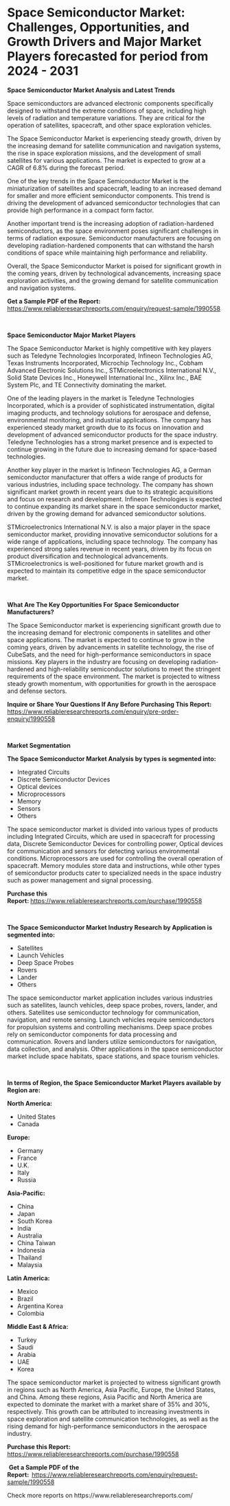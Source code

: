 <p><h1>Space Semiconductor Market: Challenges, Opportunities, and Growth Drivers and Major Market Players forecasted for period from 2024 - 2031</h1></p><p><strong>Space Semiconductor Market Analysis and Latest Trends</strong></p>
<p><p>Space semiconductors are advanced electronic components specifically designed to withstand the extreme conditions of space, including high levels of radiation and temperature variations. They are critical for the operation of satellites, spacecraft, and other space exploration vehicles.</p><p>The Space Semiconductor Market is experiencing steady growth, driven by the increasing demand for satellite communication and navigation systems, the rise in space exploration missions, and the development of small satellites for various applications. The market is expected to grow at a CAGR of 6.8% during the forecast period.</p><p>One of the key trends in the Space Semiconductor Market is the miniaturization of satellites and spacecraft, leading to an increased demand for smaller and more efficient semiconductor components. This trend is driving the development of advanced semiconductor technologies that can provide high performance in a compact form factor.</p><p>Another important trend is the increasing adoption of radiation-hardened semiconductors, as the space environment poses significant challenges in terms of radiation exposure. Semiconductor manufacturers are focusing on developing radiation-hardened components that can withstand the harsh conditions of space while maintaining high performance and reliability.</p><p>Overall, the Space Semiconductor Market is poised for significant growth in the coming years, driven by technological advancements, increasing space exploration activities, and the growing demand for satellite communication and navigation systems.</p></p>
<p><strong>Get a Sample PDF of the Report:&nbsp;</strong> <a href="https://www.reliableresearchreports.com/enquiry/request-sample/1990558">https://www.reliableresearchreports.com/enquiry/request-sample/1990558</a></p>
<p>&nbsp;</p>
<p><strong>Space Semiconductor Major Market Players</strong></p>
<p><p>The Space Semiconductor Market is highly competitive with key players such as Teledyne Technologies Incorporated, Infineon Technologies AG, Texas Instruments Incorporated, Microchip Technology Inc., Cobham Advanced Electronic Solutions Inc., STMicroelectronics International N.V., Solid State Devices Inc., Honeywell International Inc., Xilinx Inc., BAE System Plc, and TE Connectivity dominating the market.</p><p>One of the leading players in the market is Teledyne Technologies Incorporated, which is a provider of sophisticated instrumentation, digital imaging products, and technology solutions for aerospace and defense, environmental monitoring, and industrial applications. The company has experienced steady market growth due to its focus on innovation and development of advanced semiconductor products for the space industry. Teledyne Technologies has a strong market presence and is expected to continue growing in the future due to increasing demand for space-based technologies.</p><p>Another key player in the market is Infineon Technologies AG, a German semiconductor manufacturer that offers a wide range of products for various industries, including space technology. The company has shown significant market growth in recent years due to its strategic acquisitions and focus on research and development. Infineon Technologies is expected to continue expanding its market share in the space semiconductor market, driven by the growing demand for advanced semiconductor solutions.</p><p>STMicroelectronics International N.V. is also a major player in the space semiconductor market, providing innovative semiconductor solutions for a wide range of applications, including space technology. The company has experienced strong sales revenue in recent years, driven by its focus on product diversification and technological advancements. STMicroelectronics is well-positioned for future market growth and is expected to maintain its competitive edge in the space semiconductor market.</p></p>
<p>&nbsp;</p>
<p><strong>What Are The Key Opportunities For Space Semiconductor Manufacturers?</strong></p>
<p><p>The Space Semiconductor market is experiencing significant growth due to the increasing demand for electronic components in satellites and other space applications. The market is expected to continue to grow in the coming years, driven by advancements in satellite technology, the rise of CubeSats, and the need for high-performance semiconductors in space missions. Key players in the industry are focusing on developing radiation-hardened and high-reliability semiconductor solutions to meet the stringent requirements of the space environment. The market is projected to witness steady growth momentum, with opportunities for growth in the aerospace and defense sectors.</p></p>
<p><strong>Inquire or Share Your Questions If Any Before Purchasing This Report:</strong> <a href="https://www.reliableresearchreports.com/enquiry/pre-order-enquiry/1990558">https://www.reliableresearchreports.com/enquiry/pre-order-enquiry/1990558</a></p>
<p>&nbsp;</p>
<p><strong>Market Segmentation</strong></p>
<p><strong>The Space Semiconductor Market Analysis by types is segmented into:</strong></p>
<p><ul><li>Integrated Circuits</li><li>Discrete Semiconductor Devices</li><li>Optical devices</li><li>Microprocessors</li><li>Memory</li><li>Sensors</li><li>Others</li></ul></p>
<p><p>The space semiconductor market is divided into various types of products including Integrated Circuits, which are used in spacecraft for processing data, Discrete Semiconductor Devices for controlling power, Optical devices for communication and sensors for detecting various environmental conditions. Microprocessors are used for controlling the overall operation of spacecraft. Memory modules store data and instructions, while other types of semiconductor products cater to specialized needs in the space industry such as power management and signal processing.</p></p>
<p><strong>Purchase this Report:&nbsp;</strong><a href="https://www.reliableresearchreports.com/purchase/1990558">https://www.reliableresearchreports.com/purchase/1990558</a></p>
<p>&nbsp;</p>
<p><strong>The Space Semiconductor Market Industry Research by Application is segmented into:</strong></p>
<p><ul><li>Satellites</li><li>Launch Vehicles</li><li>Deep Space Probes</li><li>Rovers</li><li>Lander</li><li>Others</li></ul></p>
<p><p>The space semiconductor market application includes various industries such as satellites, launch vehicles, deep space probes, rovers, lander, and others. Satellites use semiconductor technology for communication, navigation, and remote sensing. Launch vehicles require semiconductors for propulsion systems and controlling mechanisms. Deep space probes rely on semiconductor components for data processing and communication. Rovers and landers utilize semiconductors for navigation, data collection, and analysis. Other applications in the space semiconductor market include space habitats, space stations, and space tourism vehicles.</p></p>
<p>&nbsp;</p>
<p><strong>In terms of Region, the Space Semiconductor Market Players available by Region are:</strong></p>
<p>
    <p> <strong> North America: </strong>
        <ul>
            <li>United States</li>
            <li>Canada</li>
        </ul>
        </p> 
    <p> <strong> Europe: </strong>
        <ul>
            <li>Germany</li>
            <li>France</li>
            <li>U.K.</li>
            <li>Italy</li>
            <li>Russia</li>
        </ul>
        </p> 
    <p> <strong> Asia-Pacific: </strong>
        <ul>
            <li>China</li>
            <li>Japan</li>
            <li>South Korea</li>
            <li>India</li>
            <li>Australia</li>
            <li>China Taiwan</li>
            <li>Indonesia</li>
            <li>Thailand</li>
            <li>Malaysia</li>
        </ul>
        </p> 
    <p> <strong> Latin America: </strong>
        <ul>
            <li>Mexico</li>
            <li>Brazil</li>
            <li>Argentina Korea</li>
            <li>Colombia</li>
        </ul>
        </p> 
    <p> <strong> Middle East & Africa: </strong>
        <ul>
            <li>Turkey</li>
            <li>Saudi</li>
            <li>Arabia</li>
            <li>UAE</li>
            <li>Korea</li>
        </ul>
    </p>
    </p>
<p><p>The space semiconductor market is projected to witness significant growth in regions such as North America, Asia Pacific, Europe, the United States, and China. Among these regions, Asia Pacific and North America are expected to dominate the market with a market share of 35% and 30%, respectively. This growth can be attributed to increasing investments in space exploration and satellite communication technologies, as well as the rising demand for high-performance semiconductors in the aerospace industry.</p></p>
<p><strong>Purchase this Report: </strong><a href="https://www.reliableresearchreports.com/purchase/1990558">https://www.reliableresearchreports.com/purchase/1990558</a></p>
<p>&nbsp;<strong>Get a Sample PDF of the Report:&nbsp;&nbsp;</strong><a href="https://www.reliableresearchreports.com/enquiry/request-sample/1990558">https://www.reliableresearchreports.com/enquiry/request-sample/1990558</a></p>
<p><strong></strong></p>
<p>Check more reports on https://www.reliableresearchreports.com/</p>